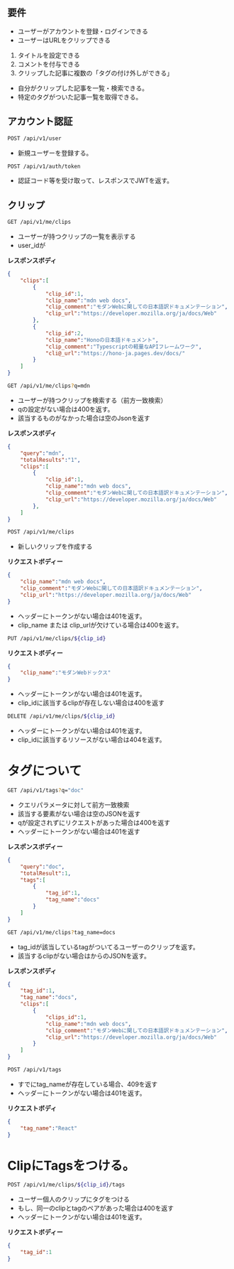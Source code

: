 ## 要件

- ユーザーがアカウントを登録・ログインできる
- ユーザーはURLをクリップできる
1. タイトルを設定できる
2. コメントを付与できる
3. クリップした記事に複数の「タグの付け外しができる」
- 自分がクリップした記事を一覧・検索できる。
- 特定のタグがついた記事一覧を取得できる。

## アカウント認証

```bash
POST /api/v1/user
```
- 新規ユーザーを登録する。

```bash
POST /api/v1/auth/token
```
- 認証コード等を受け取って、レスポンスでJWTを返す。

## クリップ

```bash
GET /api/v1/me/clips
```
- ユーザーが持つクリップの一覧を表示する
- user_idが

**レスポンスボディ**
```json
{
    "clips":[
        {
            "clip_id":1,
            "clip_name":"mdn web docs",
            "clip_comment":"モダンWebに関しての日本語訳ドキュメンテーション",
            "clip_url":"https://developer.mozilla.org/ja/docs/Web"
        },
        {
            "clip_id":2,
            "clip_name":"Honoの日本語ドキュメント",
            "clip_comment":"Typescriptの軽量なAPIフレームワーク",
            "cli@_url":"https://hono-ja.pages.dev/docs/"
        }
    ]
}
```

```bash
GET /api/v1/me/clips?q=mdn
```

- ユーザーが持つクリップを検索する（前方一致検索）
- qの設定がない場合は400を返す。
- 該当するものがなかった場合は空のJsonを返す

**レスポンスボディ**
```json
{
    "query":"mdn",
    "totalResults":"1",
    "clips":[
        {
            "clip_id":1,
            "clip_name":"mdn web docs",
            "clip_comment":"モダンWebに関しての日本語訳ドキュメンテーション",
            "clip_url":"https://developer.mozilla.org/ja/docs/Web"
        },
    ]
}
```

```bash
POST /api/v1/me/clips
```
- 新しいクリップを作成する

**リクエストボディー**
```json
{
    "clip_name":"mdn web docs",
    "clip_comment":"モダンWebに関しての日本語訳ドキュメンテーション",
    "clip_url":"https://developer.mozilla.org/ja/docs/Web"
}
```
- ヘッダーにトークンがない場合は401を返す。
- clip_name または clip_urlが欠けている場合は400を返す。

```bash
PUT /api/v1/me/clips/${clip_id}
```
**リクエストボディー**
```json
{
    "clip_name":"モダンWebドックス"
}
```
- ヘッダーにトークンがない場合は401を返す。
- clip_idに該当するclipが存在しない場合は400を返す

```bash
DELETE /api/v1/me/clips/${clip_id}
```

- ヘッダーにトークンがない場合は401を返す。
- clip_idに該当するリソースがない場合は404を返す。

# タグについて

```bash
GET /api/v1/tags?q="doc"
```

- クエリパラメータに対して前方一致検索
- 該当する要素がない場合は空のJSONを返す
- qが設定されずにリクエストがあった場合は400を返す
- ヘッダーにトークンがない場合は401を返す

**レスポンスボディー**
```json
{
    "query":"doc",
    "totalResult":1,
    "tags":[
        {
            "tag_id":1,
            "tag_name":"docs"
        }
    ]
}
```

```bash
GET /api/v1/me/clips?tag_name=docs
```

- tag_idが該当しているtagがついてるユーザーのクリップを返す。
- 該当するclipがない場合はからのJSONを返す。

**レスポンスボディ**
```json
{
    "tag_id":1,
    "tag_name":"docs",
    "clips":[
        {
            "clips_id":1,
            "clip_name":"mdn web docs",
            "clip_comment":"モダンWebに関しての日本語訳ドキュメンテーション",
            "clip_url":"https://developer.mozilla.org/ja/docs/Web"
        }
    ]
}
```

```bash
POST /api/v1/tags
```

- すでにtag_nameが存在している場合、409を返す
- ヘッダーにトークンがない場合は401を返す。

**リクエストボディ**
```json
{
    "tag_name":"React"
}
```


# ClipにTagsをつける。

```bash
POST /api/v1/me/clips/${clip_id}/tags
```

- ユーザー個人のクリップにタグをつける
- もし、同一のclipとtagのペアがあった場合は400を返す
- ヘッダーにトークンがない場合は401を返す。

**リクエストボディー**
```json
{
    "tag_id":1
}
```